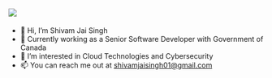 <h1 align="left">
    <img src="https://readme-typing-svg.herokuapp.com/?font=Righteous&size=35&center=false&vCenter=true&width=500&height=70&duration=2000&lines=Hi+There!+👋;+I'm+Shivam+Jai+Singh!;" />
</h1>


- 👋 Hi, I’m Shivam Jai Singh
- 💼 Currently working as a Senior Software Developer with Government of Canada
- 👀 I’m interested in Cloud Technologies and Cybersecurity
- 📫 You can reach me out at shivamjaisingh01@gmail.com
